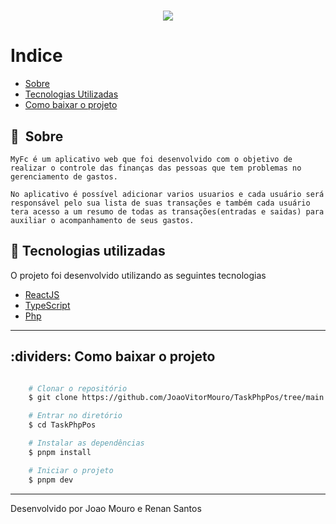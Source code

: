 <h1 align="center">
    <img src="https://ik.imagekit.io/r1fzu0agz/logoImg.jpg?updatedAt=1720821024610">
</h1>

# Indice

- [Sobre](#-sobre)
- [Tecnologias Utilizadas](#-tecnologias-utilizadas)
- [Como baixar o projeto](#-como-baixar-o-projeto)

## :bookmark:&nbsp; Sobre

    MyFc é um aplicativo web que foi desenvolvido com o objetivo de realizar o controle das finanças das pessoas que tem problemas no gerenciamento de gastos.

    No aplicativo é possível adicionar varios usuarios e cada usuário será responsável pelo sua lista de suas transações e também cada usuário tera acesso a um resumo de todas as transações(entradas e saidas) para auxiliar o acompanhamento de seus gastos.

## :rocket: Tecnologias utilizadas

O projeto foi desenvolvido utilizando as seguintes tecnologias

- [ReactJS](https://reactjs.org)
- [TypeScript](https://www.typescriptlang.org/)
- [Php](https://laravel.com/)

---

## :dividers: Como baixar o projeto

```bash

    # Clonar o repositório
    $ git clone https://github.com/JoaoVitorMouro/TaskPhpPos/tree/main

    # Entrar no diretório
    $ cd TaskPhpPos

    # Instalar as dependências
    $ pnpm install

    # Iniciar o projeto
    $ pnpm dev
```

---

Desenvolvido por Joao Mouro e Renan Santos